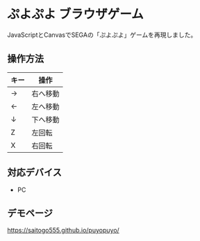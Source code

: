 # ぷよぷよ ブラウザゲーム

JavaScriptとCanvasでSEGAの「ぷよぷよ」ゲームを再現しました。

## 操作方法

| キー       | 操作       |
|------------|------------|
| →          | 右へ移動   |
| ←          | 左へ移動   |
| ↓          | 下へ移動   |
| Z          | 左回転     |
| X          | 右回転     |

## 対応デバイス

- PC

## デモページ

<https://saitogo555.github.io/puyopuyo/>